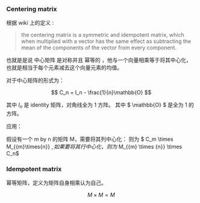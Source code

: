 
### Centering matrix

根据 wiki 上的定义 : 

> the centering matrix is a symmetric and idempotent matrix, which when multiplied with a vector has the same effect as subtracting the mean of the components of the vector from every component.

也就是是说 中心矩阵 是对称并且 幂等的 ，他与一个向量相乘等于将其中心化，也就是相当于每个元素减去这个向量元素的均值。

对于中心矩阵的形式为：

$$
C_n = I_n - \frac{1}{n}\mathbb{O}
$$

其中 $I_n$ 是 identity 矩阵，对角线全为 1 方阵。 其中 $ \mathbb{O} $ 是全为 1 的方阵。

应用：


假设有一个 m by n 的矩阵 M，需要将其列中心化：
则为 $ C_m \times M_{{m}\times{n}} $,如果要将其行中心化，则为$ M_{{m} \times {n}} \times  C_n$


### Idempotent matrix

幂等矩阵，定义为矩阵自身相乘认为自己。

$$
M \times M = M
$$


